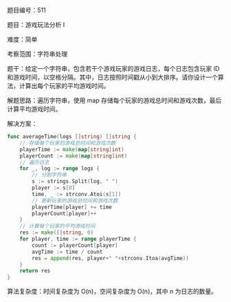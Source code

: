 题目编号：511

题目：游戏玩法分析 I

难度：简单

考察范围：字符串处理

题干：给定一个字符串，包含若干个游戏玩家的游戏日志，每个日志包含玩家 ID 和游戏时间，以空格分隔。其中，日志按照时间戳从小到大排序。请你设计一个算法，计算出每个玩家的平均游戏时间。

解题思路：遍历字符串，使用 map 存储每个玩家的游戏总时间和游戏次数，最后计算平均游戏时间。

解决方案：

```go
func averageTime(logs []string) []string {
    // 存储每个玩家的游戏总时间和游戏次数
    playerTime := make(map[string]int)
    playerCount := make(map[string]int)
    // 遍历日志
    for _, log := range logs {
        // 分割字符串
        s := strings.Split(log, " ")
        player := s[0]
        time, _ := strconv.Atoi(s[1])
        // 更新玩家的游戏总时间和游戏次数
        playerTime[player] += time
        playerCount[player]++
    }
    // 计算每个玩家的平均游戏时间
    res := make([]string, 0)
    for player, time := range playerTime {
        count := playerCount[player]
        avgTime := time / count
        res = append(res, player+" "+strconv.Itoa(avgTime))
    }
    return res
}
```

算法复杂度：时间复杂度为 O(n)，空间复杂度为 O(n)，其中 n 为日志的数量。